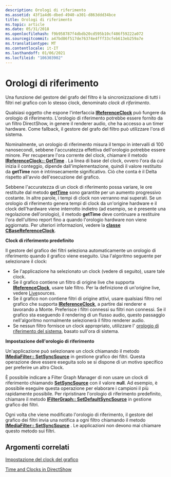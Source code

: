 ```yaml
---
description: Orologi di riferimento
ms.assetid: 43f1a4d6-dbed-4940-a301-d863ddd34bce
title: Orologi di riferimento
ms.topic: article
ms.date: 05/31/2018
ms.openlocfilehash: f9b958787f4dbdb20cd595b10cf486f59222a072
ms.sourcegitcommit: a47bd86f517de76374e4fff33cfeb613eb259a7e
ms.translationtype: MT
ms.contentlocale: it-IT
ms.lasthandoff: 01/06/2021
ms.locfileid: "106303902"
---
```

# <a name="reference-clocks"></a>Orologi di riferimento

Una funzione del gestore del grafo del filtro è la sincronizzazione di tutti i filtri nel grafico con lo stesso clock, denominato *clock di riferimento*.

Qualsiasi oggetto che espone l'interfaccia [**IReferenceClock**](/windows/desktop/api/Strmif/nn-strmif-ireferenceclock) può fungere da orologio di riferimento. L'orologio di riferimento potrebbe essere fornito da un filtro DirectShow, in genere il renderer audio, che ha accesso a un timer hardware. Come fallback, il gestore del grafo del filtro può utilizzare l'ora di sistema.

Nominalmente, un orologio di riferimento misura il tempo in intervalli di 100 nanosecondi, sebbene l'accuratezza effettiva dell'orologio potrebbe essere minore. Per recuperare l'ora corrente del clock, chiamare il metodo [**IReferenceClock:: GetTime**](/windows/desktop/api/Strmif/nf-strmif-ireferenceclock-gettime) . La linea di base del clock, ovvero l'ora da cui inizia il conteggio, dipende dall'implementazione, quindi il valore restituito da **getTime** non è intrinsecamente significativo. Ciò che conta è il Delta rispetto all'avvio dell'esecuzione del grafico.

Sebbene l'accuratezza di un clock di riferimento possa variare, le ore restituite dal metodo [**getTime**](/windows/desktop/api/Strmif/nf-strmif-ireferenceclock-gettime) sono garantite per un aumento progressivo costante. In altre parole, i tempi di clock non verranno mai superati. Se un orologio di riferimento genera tempi di clock da un'origine hardware e il clock dell'hardware viene interrotto indietro (ad esempio, se è presente una regolazione dell'orologio), il metodo **getTime** deve continuare a restituire l'ora dell'ultimo report fino a quando l'orologio hardware non viene aggiornato. Per ulteriori informazioni, vedere la [**classe CBaseReferenceClock**](cbasereferenceclock.md).

**Clock di riferimento predefinito**

Il gestore del grafico dei filtri seleziona automaticamente un orologio di riferimento quando il grafico viene eseguito. Usa l'algoritmo seguente per selezionare il clock:

-   Se l'applicazione ha selezionato un clock (vedere di seguito), usare tale clock.
-   Se il grafico contiene un filtro di origine live che supporta [**IReferenceClock**](/windows/desktop/api/Strmif/nn-strmif-ireferenceclock), usare tale filtro. Per la definizione di un'origine live, vedere [Live](live-sources.md)sources.
-   Se il grafico non contiene filtri di origine attivi, usare qualsiasi filtro nel grafico che supporta [**IReferenceClock**](/windows/desktop/api/Strmif/nn-strmif-ireferenceclock), a partire dai renderer e lavorando a Monte. Preferisce i filtri connessi su filtri non connessi. Se il grafico sta eseguendo il rendering di un flusso audio, questo passaggio nell'algoritmo normalmente selezionerà il filtro renderer audio.
-   Se nessun filtro fornisce un clock appropriato, utilizzare l' [orologio di riferimento del sistema](system-reference-clock.md), basato sull'ora di sistema.

**Impostazione dell'orologio di riferimento**

Un'applicazione può selezionare un clock chiamando il metodo [**IMediaFilter:: SetSyncSource**](/windows/desktop/api/Strmif/nf-strmif-imediafilter-setsyncsource) in gestione grafico dei filtri. Questa operazione deve essere eseguita solo se si dispone di un motivo specifico per preferire un altro Clock.

È possibile indicare a Filter Graph Manager di non usare un clock di riferimento chiamando [**SetSyncSource**](/windows/desktop/api/Strmif/nf-strmif-imediafilter-setsyncsource) con il valore **null**. Ad esempio, è possibile eseguire questa operazione per elaborare i campioni il più rapidamente possibile. Per ripristinare l'orologio di riferimento predefinito, chiamare il metodo [**IFilterGraph:: SetDefaultSyncSource**](/windows/desktop/api/Strmif/nf-strmif-ifiltergraph-setdefaultsyncsource) in gestione grafico dei filtri.

Ogni volta che viene modificato l'orologio di riferimento, il gestore del grafico dei filtri invia una notifica a ogni filtro chiamando il metodo [**IMediaFilter:: SetSyncSource**](/windows/desktop/api/Strmif/nf-strmif-imediafilter-setsyncsource) . Le applicazioni non devono mai chiamare questo metodo sui filtri.

## <a name="related-topics"></a>Argomenti correlati

<dl> <dt>

[Impostazione del clock del grafico](setting-the-graph-clock.md)
</dt> <dt>

[Time and Clocks in DirectShow](time-and-clocks-in-directshow.md)
</dt> </dl>

 

 



